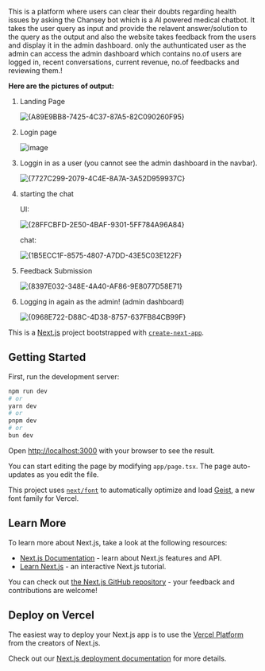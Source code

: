 This is a platform where users can clear their doubts regarding health issues by asking the Chansey bot which is a AI powered medical chatbot. It takes the user query as input and provide the relavent answer/solution to the query as the output and also the website takes feedback from the users and display it in the admin dashboard. only the authunticated user as the admin can access the admin dashboard which contains no.of users are logged in, recent conversations, current revenue, no.of feedbacks and reviewing them.!

**Here are the pictures of output:**

1. Landing Page

    ![{A89E9BB8-7425-4C37-87A5-82C090260F95}](https://github.com/user-attachments/assets/aa8adfc5-81aa-43ab-a35c-08d3e2e665f8)

2. Login page

    ![image](https://github.com/user-attachments/assets/5232c58c-fe1b-42b0-9c2c-0b79825087f2)

3. Loggin in as a user (you cannot see the admin dashboard in the navbar).

    ![{7727C299-2079-4C4E-8A7A-3A52D959937C}](https://github.com/user-attachments/assets/a6fcca22-6bd4-4fb2-8797-9352a73a6cff)

4. starting the chat
    
   UI:

   ![{28FFCBFD-2E50-4BAF-9301-5FF784A96A84}](https://github.com/user-attachments/assets/358d9847-ea8c-489c-816b-abc23b02b304)

   chat:
   
   ![{1B5ECC1F-8575-4807-A7DD-43E5C03E122F}](https://github.com/user-attachments/assets/8f7623bd-cb8c-4e12-8a30-0f524ce7c2c6)

5. Feedback Submission

   ![{8397E032-348E-4A40-AF86-9E8077D58E71}](https://github.com/user-attachments/assets/9df54a79-409b-4207-9fc9-b9ee0157e86a)

6. Logging in again as the admin! (admin dashboard)

   ![{0968E722-D88C-4D38-8757-637FB84CB99F}](https://github.com/user-attachments/assets/fec70ad8-021a-4ce4-af5f-d47629e168a8)

   






   


















This is a [Next.js](https://nextjs.org) project bootstrapped with [`create-next-app`](https://nextjs.org/docs/app/api-reference/cli/create-next-app).

## Getting Started

First, run the development server:

```bash
npm run dev
# or
yarn dev
# or
pnpm dev
# or
bun dev
```

Open [http://localhost:3000](http://localhost:3000) with your browser to see the result.

You can start editing the page by modifying `app/page.tsx`. The page auto-updates as you edit the file.

This project uses [`next/font`](https://nextjs.org/docs/app/building-your-application/optimizing/fonts) to automatically optimize and load [Geist](https://vercel.com/font), a new font family for Vercel.

## Learn More

To learn more about Next.js, take a look at the following resources:

- [Next.js Documentation](https://nextjs.org/docs) - learn about Next.js features and API.
- [Learn Next.js](https://nextjs.org/learn) - an interactive Next.js tutorial.

You can check out [the Next.js GitHub repository](https://github.com/vercel/next.js) - your feedback and contributions are welcome!

## Deploy on Vercel

The easiest way to deploy your Next.js app is to use the [Vercel Platform](https://vercel.com/new?utm_medium=default-template&filter=next.js&utm_source=create-next-app&utm_campaign=create-next-app-readme) from the creators of Next.js.

Check out our [Next.js deployment documentation](https://nextjs.org/docs/app/building-your-application/deploying) for more details.

